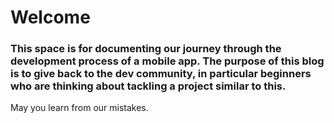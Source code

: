 # Welcome
### This space is for documenting our journey through the development process of a mobile app. The purpose of this blog is to give back to the dev community, in particular beginners who are thinking about tackling a project similar to this. 
May you learn from our mistakes.
